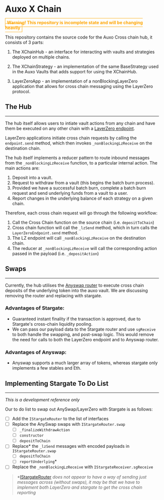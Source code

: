 # Auxo X Chain

<span style="
    font-weight:bold;
    color:orange;
    border:1px solid orange;
    padding:5px;
">
    Warning! This repository is incomplete state and will be changing heavily
</span>

This repository contains the source code for the Auxo Cross chain hub, it consists of 3 parts:

1. The XChainHub - an interface for interacting with vaults and strategies deployed on multiple chains.

2. The XChainStrategy - an implementation of the same BaseStrategy used in the Auxo Vaults that adds support for using the XChainHub.

3. LayerZeroApp - an implementation of a nonBlockingLayerZero application that allows for cross chain messaging using the LayerZero protocol.


## The Hub
----------
The hub itself allows users to intiate vault actions from any chain and have them be executed on any other chain with a [LayerZero endpoint](https://layerzero.gitbook.io/docs/technical-reference/mainnet/supported-chain-ids). 

LayerZero applications initiate cross chain requests by calling the `endpoint.send` method, which then invokes `_nonBlockingLzReceive` on the destination chain. 

The hub itself implements a reducer pattern to route inbound messages from the `_nonBlockingLzReceive` function, to a particular internal action. The main actions are:

1. Deposit into a vault.
2. Request to withdraw from a vault (this begins the batch burn process).
3. Provided we have a successful batch burn, complete a batch burn request and send underlying funds from a vault to a user.
4. Report changes in the underlying balance of each strategy on a given chain.

Therefore, each cross chain request will go through the following workflow:

1. Call the Cross Chain function on the source chain (i.e. `depositToChain`)
2. Cross chain function will call the `_lzSend` method, which in turn calls the `LayerZeroEndpoint.send` method.
3. The LZ endpoint will call `_nonBlockingLzReceive` on the destination chain.
4. The reducer at `_nonBlockingLzReceive` will call the corresponding action passed in the payload (i.e. `_depositAction`)

## Swaps
----------
Currently, the hub utilises the [Anyswap router](https://github.com/anyswap/CrossChain-Router/wiki/How-to-integrate-AnySwap-Router) to execute cross chain deposits of the underlying token into the auxo vault. We are discussing removing the router and replacing with stargate. 

### Advantages of Stargate:
- Guaranteed instant finality if the transaction is approved, due to Stargate's cross-chain liquidity pooling.
- We can pass our payload data to the Stargate router and use `sgReceive` to both handle the swapping, and post-swap logic. This would remove the need for calls to both the LayerZero endpoint and to Anyswap router.


### Advantages of Anyswap:
- Anyswap supports a much larger array of tokens, whereas stargate only implements a few stables and Eth. 


## Implementing Stargate To Do List
--------
*This is a development reference only*

Our to do list to swap out AnySwap/LayerZero with Stargate is as follows:

- [ ] Add the `IStargateRouter` to the list of interfaces
- [ ] Replace the AnySwap swaps with `IStargateRouter.swap`
    - [ ] `_finalizeWithdrawAction`
    - [ ] `constructor`
    - [ ] `depositToChain`

- [ ] Replace* the `_lzSend` messages with encoded payloads in `IStargateRouter.swap`
    - [ ] `depositToChain`
    - [ ] `reportUnderlying`*
- [ ] Replace the `_nonBlockingLzReceive` with `IStargateReceiver.sgReceive`

> \*[IStargateRouter](https://stargateprotocol.gitbook.io/stargate/interfaces/evm-solidity-interfaces/istargaterouter.sol) *does not appear to have a way of sending just messages across (without swaps), it may be that we have to implement both LayerZero and stargate to get the cross chain reporting* 